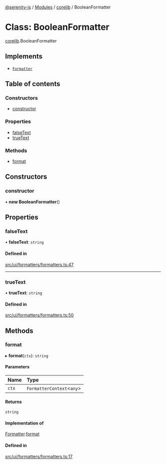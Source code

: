[@serenity-is](../README.md) / [Modules](../modules.md) / [corelib](../modules/corelib.md) / BooleanFormatter

# Class: BooleanFormatter

[corelib](../modules/corelib.md).BooleanFormatter

## Implements

- [`Formatter`](../interfaces/corelib_slick.Formatter.md)

## Table of contents

### Constructors

- [constructor](corelib.BooleanFormatter.md#constructor)

### Properties

- [falseText](corelib.BooleanFormatter.md#falsetext)
- [trueText](corelib.BooleanFormatter.md#truetext)

### Methods

- [format](corelib.BooleanFormatter.md#format)

## Constructors

### constructor

• **new BooleanFormatter**()

## Properties

### falseText

• **falseText**: `string`

#### Defined in

[src/ui/formatters/formatters.ts:47](https://github.com/serenity-is/serenity/blob/master/packages/corelib/src/ui/formatters/formatters.ts#L47)

___

### trueText

• **trueText**: `string`

#### Defined in

[src/ui/formatters/formatters.ts:50](https://github.com/serenity-is/serenity/blob/master/packages/corelib/src/ui/formatters/formatters.ts#L50)

## Methods

### format

▸ **format**(`ctx`): `string`

#### Parameters

| Name | Type |
| :------ | :------ |
| `ctx` | `FormatterContext`<`any`\> |

#### Returns

`string`

#### Implementation of

[Formatter](../interfaces/corelib_slick.Formatter.md).[format](../interfaces/corelib_slick.Formatter.md#format)

#### Defined in

[src/ui/formatters/formatters.ts:17](https://github.com/serenity-is/serenity/blob/master/packages/corelib/src/ui/formatters/formatters.ts#L17)
